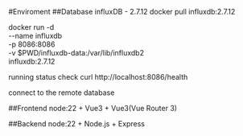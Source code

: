 #Enviroment
##Database
influxDB - 2.7.12
docker pull influxdb:2.7.12

docker run -d \
  --name influxdb \
  -p 8086:8086 \
  -v $PWD/influxdb-data:/var/lib/influxdb2 \
  influxdb:2.7.12

running status check
curl http://localhost:8086/health

connect to the remote database


##Frontend
node:22 + Vue3 + Vue3(Vue Router 3)

##Backend
node:22 + Node.js + Express